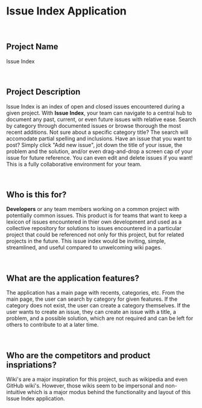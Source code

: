 # Issue Index Application

<br>

## Project Name
Issue Index 

<br>

## Project Description
Issue Index is an index of open and closed issues encountered during a given project. With **Issue Index**, your team can navigate to a central hub to document any past, current, or even future issues with relative ease. Search by category through documented issues or browse thorough the most recent additions. Not sure about a specific category title? The search will accomodate partial spelling and inclusions. Have an issue that you want to post? Simply click "Add new issue", jot down the title of your issue, the problem and the solution, and/or even drag-and-drop a screen cap of your issue for future reference. You can even edit and delete issues if you want! This is a fully collaborative environment for your team.

<br>

## Who is this for?
**Developers** or any team members working on a common project with potentially common issues. This product is for teams that want to keep a lexicon of issues encountered in thier own development and used as a collective repository for solutions to issues encountered in a particular project that could be referenced not only for this project, but for related projects in the future. This issue index would be inviting, simple, streamlined, and useful compared to unwelcoming wiki pages.

<br>

## What are the application features?
The application has a main page with recents, categories, etc. From the main page, the user can search by category for given features. If the category does not exist, the user can create a category themselves. If the user wants to create an issue, they can create an issue with a title, a problem, and a possible solution, which are not required and can be left for others to contribute to at a later time.

<br>

## Who are the competitors and product inspriations?
Wiki's are a major inspiration for this project, such as wikipedia and even GitHub wiki's. However, those wikis seem to be impersonal and non-intuitive which is a major modus behind the functionality and layout of this Issue Index application.
